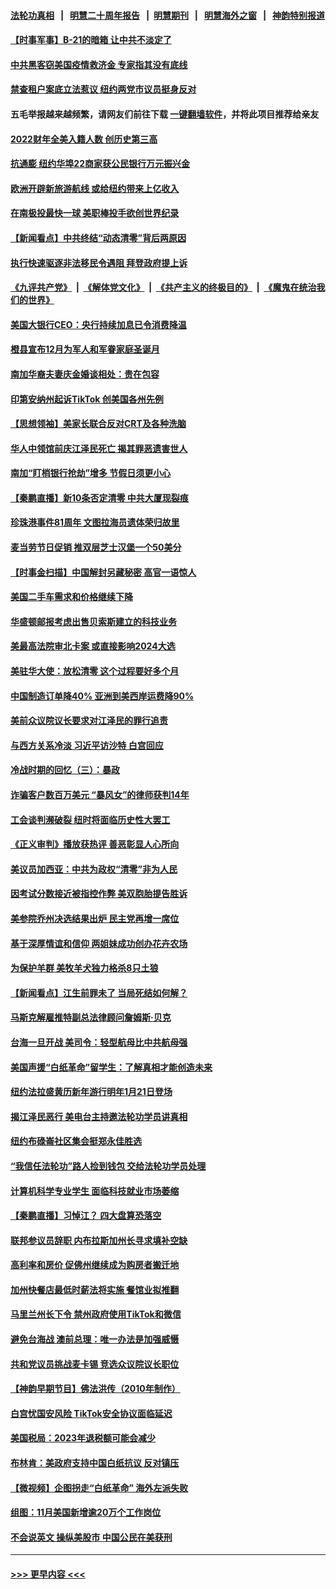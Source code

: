 #### [法轮功真相](https://github.com/gfw-breaker/truth/blob/master/README.md?t=0) &nbsp;&nbsp;|&nbsp;&nbsp; [明慧二十周年报告](https://github.com/gfw-breaker/mh-reports/blob/master/README.md?t=0) &nbsp;&nbsp;|&nbsp;&nbsp;[明慧期刊](https://github.com/gfw-breaker/mh-qikan) &nbsp;&nbsp;|&nbsp;&nbsp; [明慧海外之窗](https://github.com/gfw-breaker/mh-news/blob/master/README.md?t=0) &nbsp;&nbsp;|&nbsp;&nbsp; [神韵特别报道](https://github.com/gfw-breaker/mh-news/blob/master/shenyun.md?t=0)
#### [【时事军事】B-21的暗箱 让中共不淡定了](../pages/nsc412/n13880759.md?t=12082250) 
#### [中共黑客窃美国疫情救济金 专家指其没有底线](../pages/nsc412/n13880656.md?t=12082250) 
#### [禁查租户案底立法惹议 纽约两党市议员挺身反对](../pages/nsc412/n13880639.md?t=12082250) 
#### 五毛举报越来越频繁，请网友们前往下载 [一键翻墙软件](https://github.com/gfw-breaker/ssr-accounts)，并将此项目推荐给亲友
#### [2022财年全美入籍人数 创历史第三高](../pages/nsc412/n13880629.md?t=12082250) 
#### [抗通膨 纽约华埠22商家获公民银行万元振兴金](../pages/nsc412/n13880625.md?t=12082250) 
#### [欧洲开辟新旅游航线 或给纽约带来上亿收入](../pages/nsc412/n13880632.md?t=12082250) 
#### [在南极投最快一球 美职棒投手欲创世界纪录](../pages/nsc412/n13880591.md?t=12082250) 
#### [【新闻看点】中共终结“动态清零”背后两原因](../pages/nsc412/n13880406.md?t=12082250) 
#### [执行快速驱逐非法移民令遇阻 拜登政府提上诉](../pages/nsc412/n13880471.md?t=12082250) 
#### [《九评共产党》](https://github.com/begood0513/9ping.md/blob/master/README.md) &nbsp;|&nbsp; [《解体党文化》](../../../../jtdwh.md/blob/master/README.md)  &nbsp;|&nbsp; [《共产主义的终极目的》](../../../../gczydzjmd.md/blob/master/README.md) &nbsp;|&nbsp; [《魔鬼在统治我们的世界》](../../../../mgztzwmdsj.md/blob/master/README.md) 
#### [美国大银行CEO：央行持续加息已令消费降温](../pages/nsc412/n13880518.md?t=12082250) 
#### [橙县宣布12月为军人和军眷家庭圣诞月](../pages/nsc412/n13880600.md?t=12082250) 
#### [南加华裔夫妻庆金婚谈相处：贵在包容](../pages/nsc412/n13880563.md?t=12082250) 
#### [印第安纳州起诉TikTok 创美国各州先例](../pages/nsc412/n13880546.md?t=12082250) 
#### [【思想领袖】美家长联合反对CRT及各种洗脑](../pages/nsc412/n13861259.md?t=12082250) 
#### [华人中领馆前庆江泽民死亡 揭其罪恶遗害世人](../pages/nsc412/n13880496.md?t=12082250) 
#### [南加“盯梢银行抢劫”增多 节假日须更小心](../pages/nsc412/n13880487.md?t=12082250) 
#### [【秦鹏直播】新10条否定清零 中共大厦现裂痕](../pages/nsc412/n13880424.md?t=12082250) 
#### [珍珠港事件81周年 文图拉海员遗体荣归故里](../pages/nsc412/n13880435.md?t=12082250) 
#### [麦当劳节日促销 推双层芝士汉堡一个50美分](../pages/nsc412/n13880389.md?t=12082250) 
#### [【时事金扫描】中国解封另藏秘密 高官一语惊人](../pages/nsc412/n13880420.md?t=12082250) 
#### [美国二手车需求和价格继续下降](../pages/nsc412/n13880409.md?t=12082250) 
#### [华盛顿邮报考虑出售贝索斯建立的科技业务](../pages/nsc412/n13880380.md?t=12082250) 
#### [美最高法院审北卡案 或直接影响2024大选](../pages/nsc412/n13880332.md?t=12082250) 
#### [美驻华大使：放松清零 这个过程要好多个月](../pages/nsc412/n13880375.md?t=12082250) 
#### [中国制造订单降40% 亚洲到美西岸运费降90%](../pages/nsc412/n13880336.md?t=12082250) 
#### [美前众议院议长要求对江泽民的罪行追责](../pages/nsc412/n13880250.md?t=12082250) 
#### [与西方关系冷淡 习近平访沙特 白宫回应](../pages/nsc412/n13880338.md?t=12082250) 
#### [冷战时期的回忆（三）：暴政](../pages/nsc412/n13880345.md?t=12082250) 
#### [诈骗客户数百万美元 “暴风女”的律师获判14年](../pages/nsc412/n13880342.md?t=12082250) 
#### [工会谈判濒破裂 纽时将面临历史性大罢工](../pages/nsc412/n13880269.md?t=12082250) 
#### [《正义审判》播放获热评 善恶彰显人心所向](../pages/nsc412/n13880301.md?t=12082250) 
#### [美议员加西亚：中共为政权“清零”非为人民](../pages/nsc412/n13879181.md?t=12082250) 
#### [因考试分数接近被指控作弊 美双胞胎提告胜诉](../pages/nsc412/n13880288.md?t=12082250) 
#### [美参院乔州决选结果出炉 民主党再增一席位](../pages/nsc412/n13879720.md?t=12082250) 
#### [基于深厚情谊和信仰 两姐妹成功创办花卉农场](../pages/nsc412/n13879931.md?t=12082250) 
#### [为保护羊群 美牧羊犬独力格杀8只土狼](../pages/nsc412/n13879825.md?t=12082250) 
#### [【新闻看点】江生前罪未了 当局死结如何解？](../pages/nsc412/n13879741.md?t=12082250) 
#### [马斯克解雇推特副总法律顾问詹姆斯·贝克](../pages/nsc412/n13879749.md?t=12082250) 
#### [台海一旦开战 美司令：轻型航母比中共航母强](../pages/nsc412/n13879801.md?t=12082250) 
#### [美国声援“白纸革命”留学生：了解真相才能创造未来](../pages/nsc412/n13879814.md?t=12082250) 
#### [纽约法拉盛黄历新年游行明年1月21日登场](../pages/nsc412/n13879834.md?t=12082250) 
#### [揭江泽民恶行 美电台主持邀法轮功学员讲真相](../pages/nsc412/n13879883.md?t=12082250) 
#### [纽约布碌崙社区集会挺郑永佳胜选](../pages/nsc412/n13879859.md?t=12082250) 
#### [“我信任法轮功”路人捡到钱包 交给法轮功学员处理](../pages/nsc412/n13879855.md?t=12082250) 
#### [计算机科学专业学生 面临科技就业市场萎缩](../pages/nsc412/n13879799.md?t=12082250) 
#### [【秦鹏直播】习悼江？ 四大盘算恐落空](../pages/nsc412/n13879660.md?t=12082250) 
#### [联邦参议员辞职 内布拉斯加州长寻求填补空缺](../pages/nsc412/n13879729.md?t=12082250) 
#### [高利率和房价 促佛州继续成为购房者搬迁地](../pages/nsc412/n13879787.md?t=12082250) 
#### [加州快餐店最低时薪法将实施 餐馆业拟推翻](../pages/nsc412/n13879780.md?t=12082250) 
#### [马里兰州长下令 禁州政府使用TikTok和微信](../pages/nsc412/n13879675.md?t=12082250) 
#### [避免台海战 澳前总理：唯一办法是加强威慑](../pages/nsc412/n13879719.md?t=12082250) 
#### [共和党议员挑战麦卡锡 竞选众议院议长职位](../pages/nsc412/n13879704.md?t=12082250) 
#### [【神韵早期节目】佛法洪传（2010年制作）](../pages/nsc412/n13879653.md?t=12082250) 
#### [白宫忧国安风险 TikTok安全协议面临延迟](../pages/nsc412/n13879684.md?t=12082250) 
#### [美国税局：2023年退税额可能会减少](../pages/nsc412/n13879618.md?t=12082250) 
#### [布林肯：美政府支持中国白纸抗议 反对镇压](../pages/nsc412/n13879629.md?t=12082250) 
#### [【微视频】企图拐走“白纸革命” 海外左派失败](../pages/nsc412/n13879560.md?t=12082250) 
#### [组图：11月美国新增逾20万个工作岗位](../pages/nsc412/n13878893.md?t=12082250) 
#### [不会说英文 操纵美股市 中国公民在美获刑](../pages/nsc412/n13879228.md?t=12082250) 

----
#### [ >>> 更早内容 <<< ](../indexes/nsc412-earlier.md)
